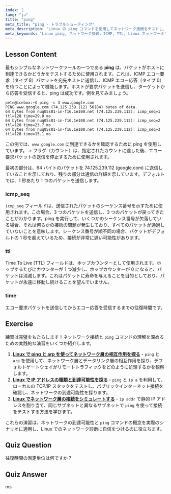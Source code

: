 ```yaml
---
index: 2
lang: "ja"
title: "ping"
meta_title: "ping - トラブルシューティング"
meta_description: "Linux の ping コマンドを使用してネットワーク接続をテストし、問題をトラブルシューティングする方法を学びます。効果的なネットワーク診断のために ICMP、TTL、および往復時間を理解します。"
meta_keywords: "Linux ping, ネットワーク接続，ICMP, TTL, Linux ネットワーキング，Linux 初心者，Linux チュートリアル，ping コマンド"
---
```


## Lesson Content

最もシンプルなネットワークツールの一つである **ping** は、パケットがホストに到達できるかどうかをテストするために使用されます。これは、ICMP エコー要求（タイプ 8）パケットを宛先ホストに送信し、ICMP エコー応答（タイプ 0）を待つことによって機能します。ホストが要求パケットを送信し、ターゲットから応答を受信すると、ping は成功です。例を見てみましょう。

```plaintext
pete@icebox:~$ ping -c 3 www.google.com
PING www.google.com (74.125.239.112) 56(84) bytes of data.
64 bytes from nuq05s01-in-f16.1e100.net (74.125.239.112): icmp_seq=1 ttl=128 time=29.0 ms
64 bytes from nuq05s01-in-f16.1e100.net (74.125.239.112): icmp_seq=2 ttl=128 time=23.7 ms
64 bytes from nuq05s01-in-f16.1e100.net (74.125.239.112): icmp_seq=3 ttl=128 time=15.1 ms
```

この例では、`www.google.com` に到達できるかを確認するために ping を使用しています。`-c` フラグ（カウント）は、指定されたカウントに達した後、エコー要求パケットの送信を停止するために使用されます。

最初の部分は、64 バイトのパケットを 74.125.239.112 (google.com) に送信していることを示しており、残りの部分は通信の詳細を示しています。デフォルトでは、1 秒あたり 1 つのパケットを送信します。

### icmp_seq

`icmp_seq` フィールドは、送信されたパケットのシーケンス番号を示すために使用されます。この場合、3 つのパケットを送信し、3 つのパケットが戻ってきたことがわかります。ping を実行して、いくつかのシーケンス番号が欠落している場合、それは何らかの接続の問題が発生しており、すべてのパケットが通過していないことを意味します。シーケンス番号が順不同の場合、パケットがデフォルトの 1 秒を超えているため、接続が非常に遅い可能性があります。

### ttl

Time To Live (TTL) フィールドは、ホップカウンターとして使用されます。ホップするたびにカウンターが 1 つ減少し、ホップカウンターが 0 になると、パケットは消滅します。これはパケットに寿命を与えることを目的としており、パケットが永遠に移動し続けることを望んでいません。

### time

エコー要求パケットを送信してからエコー応答を受信するまでの往復時間です。

## Exercise

練習は完璧をもたらします！ネットワーク接続と `ping` コマンドの理解を深めるための実践的な演習をいくつか紹介します。

1. **[Linux で ping と arp を使ってネットワーク層の相互作用を探る](https://labex.io/ja/labs/linux-explore-network-layer-interaction-with-ping-and-arp-in-linux-592746)** - `ping` と `arp` を使用して、ネットワーク層とデータリンク層の相互作用を探り、デフォルトゲートウェイがリモートトラフィックをどのように処理するかを観察します。
2. **[Linux で IP アドレスの種類と到達可能性を探る](https://labex.io/ja/labs/linux-explore-ip-address-types-and-reachability-in-linux-592780)** - `ping` と `ip a` を利用して、ローカルの TCP/IP スタックをテストし、パブリックインターネット接続を確認し、ネットワークの到達可能性を探ります。
3. **[Linux でネットワーク層の接続をシミュレートする](https://labex.io/ja/labs/linux-simulate-network-layer-connectivity-in-linux-592752)** - `ip addr` で静的 IP アドレスを割り当て、同じサブネットと異なるサブネットで `ping` を使って接続をテストする方法を学びます。

これらの演習は、ネットワークの到達可能性と `ping` コマンドの概念を実際のシナリオに適用し、Linux でのネットワーク診断に自信をつけるのに役立ちます。

## Quiz Question

往復時間の測定単位は何ですか？

## Quiz Answer

ms
